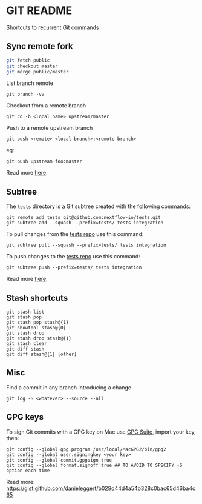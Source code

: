 # GIT README 

Shortcuts to recurrent Git commands 

## Sync remote fork 

```bash
git fetch public
git checkout master
git merge public/master
```

List branch remote

    git branch -vv 

Checkout from a remote branch 

    git co -b <local name> upstream/master

Push to a remote upstream branch

    git push <remote> <local branch>:<remote branch>

eg:

    git push upstream foo:master

Read more [here](https://help.github.com/articles/syncing-a-fork/).

## Subtree  

The `tests` directory is a Git subtree created with the 
following commands: 

    git remote add tests git@github.com:nextflow-io/tests.git
    git subtree add --squash --prefix=tests/ tests integration


To pull changes from the [tests repo](https://github.com/nextflow-io/tests) use this command: 

    git subtree pull --squash --prefix=tests/ tests integration

To push changes to the [tests repo](https://github.com/nextflow-io/tests) use this command: 

    git subtree push --prefix=tests/ tests integration


Read more [here](https://andrey.nering.com.br/2016/git-submodules-vs-subtrees/).

## Stash shortcuts

    git stash list
    git stash pop
    git stash pop stash@{1}
    git showtool stash@{0}
    git stash drop
    git stash drop stash@{1}
    git stash clear
    git diff stash
    git diff stash@{1} [other]

## Misc 

Find a commit in any branch introducing a change

    git log -S <whatever> --source --all

## GPG keys 

To sign Git commits with a GPG key on Mac use [GPG Suite](https://gpgtools.org/), import your key, then: 

    git config --global gpg.program /usr/local/MacGPG2/bin/gpg2
    git config --global user.signingkey <your key> 
    git config --global commit.gpgsign true 
    git config --global format.signoff true ## TO AVOID TO SPECIFY -S option each time

Read more: 
https://gist.github.com/danieleggert/b029d44d4a54b328c0bac65d46ba4c65

